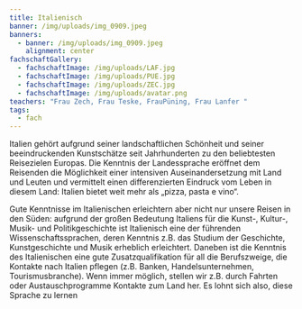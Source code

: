 ```yaml
---
title: Italienisch
banner: /img/uploads/img_0909.jpeg
banners:
  - banner: /img/uploads/img_0909.jpeg
    alignment: center
fachschaftGallery:
  - fachschaftImage: /img/uploads/LAF.jpg
  - fachschaftImage: /img/uploads/PUE.jpg
  - fachschaftImage: /img/uploads/ZEC.jpg
  - fachschaftImage: /img/uploads/avatar.png
teachers: "Frau Zech, Frau Teske, FrauPüning, Frau Lanfer "
tags:
  - fach
---
```

Italien gehört aufgrund seiner landschaftlichen Schönheit und seiner beeindruckenden Kunstschätze seit Jahrhunderten zu den beliebtesten Reisezielen Europas. Die Kenntnis der Landessprache eröffnet dem Reisenden die Möglichkeit einer intensiven Auseinandersetzung mit Land und Leuten und vermittelt einen differenzierten Eindruck vom Leben in diesem Land: Italien bietet weit mehr als „pizza, pasta e vino“.

Gute Kenntnisse im Italienischen erleichtern aber nicht nur unsere Reisen in den Süden: aufgrund der großen Bedeutung Italiens für die Kunst-, Kultur-, Musik- und Politikgeschichte ist Italienisch eine der führenden Wissenschaftssprachen, deren Kenntnis z.B. das Studium der Geschichte, Kunstgeschichte und Musik erheblich erleichtert. Daneben ist die Kenntnis des Italienischen eine gute Zusatzqualifikation für all die Berufszweige, die Kontakte nach Italien pflegen (z.B. Banken, Handelsunternehmen, Tourismusbranche). Wenn immer möglich, stellen wir z.B. durch Fahrten oder Austauschprogramme Kontakte zum Land her. Es lohnt sich also, diese Sprache zu lernen